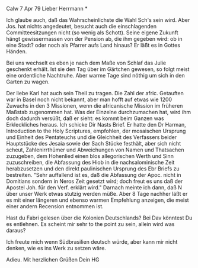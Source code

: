  Calw 7 Apr 79
Lieber Herrmann <Mogl>*

Ich glaube auch, daß das Wahrscheinlichste die Wahl Sch's sein wird. Aber Jos. hat nichts angedeutet, besucht auch die einschlagenden Committeesitzungen nicht (so wenig als Schott). Seine eigene Zukunft hängt gewissermassen von der Pension ab, die ihm gegeben wird: ob in eine Stadt? oder noch als Pfarrer aufs Land hinaus? Er läßt es in Gottes Händen.

Bei uns wechselt es eben je nach dem Maße von Schlaf das Julie geschenkt erhält. Ist sie den Tag über im Gärtchen gewesen, so folgt meist eine ordentliche Nachtruhe. Aber warme Tage sind nöthig um sich in den Garten zu wagen.

Der liebe Karl hat auch sein Theil zu tragen. Die Zahl der afric. Getauften war in Basel noch nicht bekannt, aber man hofft auf etwas wie 1200 Zuwachs in den 3 Missionen, wenn die africanische Mission im früheren Maßstab zugenommen hat. Was der Einzelne durchzumachen hat, wird ihm doch dadurch versüßt, daß er sieht: es kommt beim Ganzen was Erkleckliches heraus. 
Ich schicke Dir Nasts Brief. Er hatte den Dr Harman, Introduction to the Holy Scriptures, empfohlen, der mosaischen Ursprung und Einheit des Pentateuchs und die Gleichheit des Verfassers beider Hauptstücke des Jesaia sowie der Sach Stücke festhält, aber sich nicht scheut, Zahlenirrthümer und Abweichungen von Namen und Thatsachen zuzugeben, dem Hohenlied einen blos allegorischen Werth und Sinn zuzuschreiben, die Abfassung des Hiob in die nachsalominische Zeit herabzusetzen und den direkt paulinischen Ursprung des Ebr Briefs zu bestreiten. "Sehr auffallend ist es, daß die Abfassung der Apoc. nicht in Domitians sondern in Neros Zeit gesetzt wird; doch freut es uns daß der Apostel Joh. für den Verf. erklärt wird." Darnach meinte ich dann, daß N über unser Werk etwas stutzig werden müße. Aber 8 Tage nachher läßt er es mit einer längeren und ebenso warmen Empfehlung anzeigen, die meist einer andern Recension entnommen ist.

Hast du Fabri gelesen über die Kolonien Deutschlands? Bei Dav könntest Du es entlehnen. Es scheint mir sehr to the point zu sein, allein wird was daraus?

Ich freute mich wenn Südbrasilien deutsch würde, aber kann mir nicht denken, wie es ins Werk zu setzen wäre.

 Adieu. Mit herzlichen Grüßen Dein
 HG
